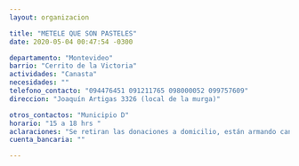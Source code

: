 ```yaml
---
layout: organizacion

title: "METELE QUE SON PASTELES"
date: 2020-05-04 00:47:54 -0300

departamento: "Montevideo"
barrio: "Cerrito de la Victoria"
actividades: "Canasta"
necesidades: ""
telefono_contacto: "094476451 091211765 098000052 099757609"
direccion: "Joaquín Artigas 3326 (local de la murga)"

otros_contactos: "Municipio D"
horario: "15 a 18 hrs "
aclaraciones: "Se retiran las donaciones a domicilio, están armando canastas para llevar a donde se indiquen, se manejan fundamentalmente a través de los celulares."
cuenta_bancaria: ""

---
```

